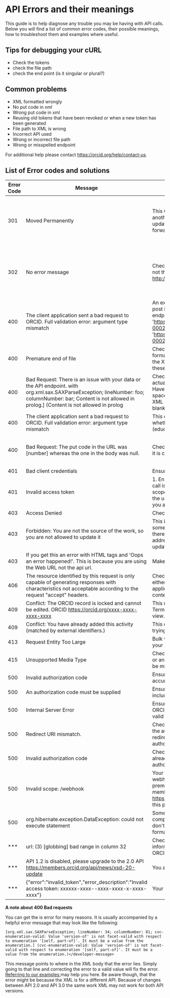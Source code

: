 # API Errors and their meanings

This guide is to help diagnose any trouble you may be having with API calls. Below you will find a list of common error codes, their possible meanings, how to troubleshoot them and examples where useful.


## Tips for debugging your cURL

* Check the tokens
* check the file path
* check the end point (is it singular or plural?)


## Common problems

* XML formatted wrongly
* No put code in xml
* Wrong put code in xml
* Reusing old tokens that have been revoked or when a new token has been generated
* File path to XML is wrong
* Incorrect API used
* Wrong or incorrect file path
* Wrong or misspelled endpoint




 For additional help please contact https://orcid.org/help/contact-us.

 ## List of Error codes and solutions

|Error Code |	Message	|Possible Solution|Example|
|-----------|---------|-----------------|-------|
|301	|Moved Permanently|	This ORCID iD has been deprecated into another, see the location returned for the updated ORCID iD if you are not automatically forwarded| **Example of location returned in error message:** `<developer-message>301 Moved Permanently: This account is deprecated. Please refer to account: https://qa.orcid.org/0000-0000-0000-0000. ORCID https://qa.orcid.org/0000-1111-0000-0000</developer-message>`
|302|No error message|Check that you are making a call to the api url not the web interface. The URL should start http://api.sandbox.orcid.org|**Incorrect call notice how the URL has no 'api'**  curl -i -H "Accept: application/vnd.orcid+xml" -H 'Authorization: Bearer ************************' 'https:/orcid.org/v3.0/0000-0002-4575-651X/works'|
|400| The client application sent a bad request to ORCID. Full validation error: argument type mismatch|An example of this error occurring is when a post is made for bulk works using the work endpoint.  ... -X POST 'https://api.sandbox.orcid.org/v3.0_rc1/0000-0002-4575-651X/work' instead of -X POST 'https://api.sandbox.orcid.org/v3.0_rc1/0000-0002-4575-651X/works'
|400|	Premature end of file	|Check the URL to which you are posting, the formatting of your XML and your file path to the XML as you can get this error for all of these issues|--|
|400 |Bad Request: There is an issue with your data or the API endpoint. with org.xml.sax.SAXParseException; lineNumber: foo; columnNumber: bar; Content is not allowed in prolog.] (Content is not allowed in prolog| Check your file path. This error message can actually mean that the api can't find your file. Have you missed the '@' or added a rogue space perhaps? Also check that there is valid XML in the request body(missing fields or blank file)|
|400|The client application sent a bad request to ORCID. Full validation error: argument type mismatch|This can be because of a scope typo. Check whether you are using singular or plural (education or educations for example)|--|
|400 |Bad Request: The put code in the URL was [number] whereas the one in the body was null.| Check that your XML has a put code and that it is correct. |Your XML should look like the following in the second line of your XML `<?xml version="1.0" encoding="UTF-8"?><external-identifier:external-identifier put-code="4910"``|
|401|	Bad client credentials|	Ensure that your client secret is correct|--|
|401|	Invalid access token|1.	Ensure that the access token used for the call is complete, matched to the ORCID iD and scope of the call, and is not expired, or that the user has not revoked access 2. Check that you are calling the correct API for the client |Example of incorrect API  (api.orcid.org not api.sandbox.orcid.org for example.)|
|403|	Access Denied	|Check the URL of the request|--|
|403|Forbidden: You are not the source of the work, so you are not allowed to update it|This is because you are trying to modify something that your API client did not put there in the first place ( if the user added an address for example you wouldn't be able to update it)|--|
|403|If you get this  an error with HTML tags and 'Oops an error happened!'. This is because you are using the Web URL not the api url. |Make sure your URL has 'api' at the start|
|406|	The resource identified by this request is only capable of generating responses with characteristics not acceptable according to the request "accept" headers.|	Check the header you are using. It should be either 'Accept: application/xml' or 'Accept: application/json' It also must match the content type header if provided.|--|
|409|	Conflict: The ORCID record is locked and cannot be edited. ORCID https://orcid.org/xxxx-xxxx-xxxx-xxxx|	This record was flagged as violating ORCID's Terms of Use and has been hidden from public view.|--|
|409|Conflict: You have already added this activity (matched by external identifiers.)|This one is quite explicit, the activity you are trying to add is already on the record|--|
|413|	Request Entity Too Large|Bulk work posts are limited to 100 items check your XML does not have too many items|--|
|415|	Unsupported Media Type|	Check your call you may be missing a header or another command that is causing the file to be misinterpreted.|--|
|500|	Invalid authorization code	|Ensure that your authorization code is accurate and not expired|--|
|500|	An authorization code must be supplied|	Ensure that your authorization code is included in the call|--|
|500|	Internal Server Error|	Ensure that that your XML is valid and that any ORCID records you reference in the file are valid|--|
|500|	Redirect URI mismatch.	|Check that the redirect_uri in the request for the authorization code matches the redirect_uri used when exchanging the authorization code for an access token|--|
|500|	Invalid authorization code	|Check that the authorization code has not already been exchanged for an access token, authorization codes can only be used once|--|
|500|	Invalid scope: /webhook	|Your credentials are not authorized to create webhooks. Webhooks are available only to premium members, if you are a premium member contact https://orcid.org/help/contact-us to correct this problem
|500|	org.hibernate.exception.DataException: could not execute statement	|Something that you are posting doesn't comply with field restrictions, check that fields don't exceed character limits, urls are properly formatted, etc.|--|
|***|url: (3) [globbing] bad range in column 32|Check that you have filled in all the relevant information, this error came from a missing ORCID|--|
|***|API 1.2 is disabled, please upgrade to the 2.0 API https://members.orcid.org/api/news/xsd-20-update</error-desc>|You are using API version 1 please use v3.0|--|
|***|{"error":"invalid_token","error_description":"Invalid access token: xxxxxx-xxxx--xxxx-xxxx-x-xxxx-xxxx"}|Your access token is wrong or misstyped|--|



**A note about 400 Bad requests**

You can get the is error for many reasons. It is usually accompanied by a helpful error message that may look like the following:

```[org.xml.sax.SAXParseException; lineNumber: 34; columnNumber: 81; cvc-enumeration-valid: Value 'version-of' is not facet-valid with respect to enumeration '[self, part-of]'. It must be a value from the enumeration.] (cvc-enumeration-valid: Value 'version-of' is not facet-valid with respect to enumeration '[self, part-of]'. It must be a value from the enumeration.)</developer-message>```


This message points to where in the XML body that the error lies. Simply going to that line and correcting the error to a valid value will fix the error. [Referring to our examples ](https://github.com/ORCID/ORCID-Source/tree/master/orcid-model/src/main/resources/record_3.0/samples) may help you here. Be aware though, that the error might be because the XML is for a different API. Because of changes between API 2.0 and API 3.0 the same work XML may not work for both API versions.
